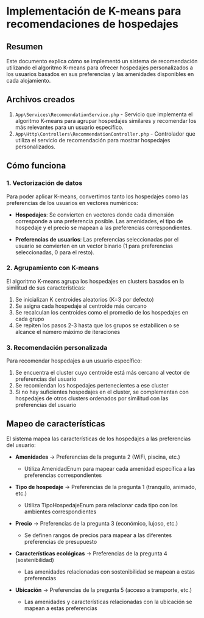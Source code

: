 # Implementación de K-means para recomendaciones de hospedajes

## Resumen

Este documento explica cómo se implementó un sistema de recomendación utilizando el algoritmo K-means para ofrecer hospedajes personalizados a los usuarios basados en sus preferencias y las amenidades disponibles en cada alojamiento.

## Archivos creados

1. `App\Services\RecommendationService.php` - Servicio que implementa el algoritmo K-means para agrupar hospedajes similares y recomendar los más relevantes para un usuario específico.
2. `App\Http\Controllers\RecommendationController.php` - Controlador que utiliza el servicio de recomendación para mostrar hospedajes personalizados.

## Cómo funciona

### 1. Vectorización de datos

Para poder aplicar K-means, convertimos tanto los hospedajes como las preferencias de los usuarios en vectores numéricos:

- **Hospedajes**: Se convierten en vectores donde cada dimensión corresponde a una preferencia posible. Las amenidades, el tipo de hospedaje y el precio se mapean a las preferencias correspondientes.

- **Preferencias de usuarios**: Las preferencias seleccionadas por el usuario se convierten en un vector binario (1 para preferencias seleccionadas, 0 para el resto).

### 2. Agrupamiento con K-means

El algoritmo K-means agrupa los hospedajes en clusters basados en la similitud de sus características:

1. Se inicializan K centroides aleatorios (K=3 por defecto)
2. Se asigna cada hospedaje al centroide más cercano
3. Se recalculan los centroides como el promedio de los hospedajes en cada grupo
4. Se repiten los pasos 2-3 hasta que los grupos se estabilicen o se alcance el número máximo de iteraciones

### 3. Recomendación personalizada

Para recomendar hospedajes a un usuario específico:

1. Se encuentra el cluster cuyo centroide está más cercano al vector de preferencias del usuario
2. Se recomiendan los hospedajes pertenecientes a ese cluster
3. Si no hay suficientes hospedajes en el cluster, se complementan con hospedajes de otros clusters ordenados por similitud con las preferencias del usuario

## Mapeo de características

El sistema mapea las características de los hospedajes a las preferencias del usuario:

- **Amenidades** → Preferencias de la pregunta 2 (WiFi, piscina, etc.)
  - Utiliza AmenidadEnum para mapear cada amenidad específica a las preferencias correspondientes
  
- **Tipo de hospedaje** → Preferencias de la pregunta 1 (tranquilo, animado, etc.)
  - Utiliza TipoHospedajeEnum para relacionar cada tipo con los ambientes correspondientes
  
- **Precio** → Preferencias de la pregunta 3 (económico, lujoso, etc.)
  - Se definen rangos de precios para mapear a las diferentes preferencias de presupuesto
  
- **Características ecológicas** → Preferencias de la pregunta 4 (sostenibilidad)
  - Las amenidades relacionadas con sostenibilidad se mapean a estas preferencias
  
- **Ubicación** → Preferencias de la pregunta 5 (acceso a transporte, etc.)
  - Las amenidades y características relacionadas con la ubicación se mapean a estas preferencias
